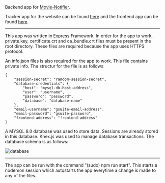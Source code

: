 Backend app for [Movie-Notifier](https://www.movie-notifier.com).

Tracker app for the website can be found [here](https://github.com/Xeraphin/torrent_notifier_tracker) and the frontend app can be found [here](https://github.com/Xeraphin/torrent_notifier_frontend).

-------------------------------------

This app was written in Express Framework. In order for the app to work, private.key, certificate.crt and ca_bundle.crt files must be present in the root directory. These files are required because the app uses HTTPS protocol.

An info.json files is also required for the app to work. This file contains private info. The structur for the file is as follows:

    {
        "session-secret": "random-session-secret",
        "database-credentials": {
            "host": "mysql-db-host-address",
            "user": "username",
            "password": "password",
            "database": "database-name"
        },
        "email-username": "gsuite-email-address",
        "email-password": "gsuite-password",
        "frontend-address": "frontend-address"
    }

A MYSQL 8.0 database was used to store data. Sessions are already stored in this database. Knex.js was used to manage database transactions. The database schema is as follows:

![database](https://github.com/Xeraphin/torrent_notifier_tracker/blob/master/images/database.png?raw=true)

-----------------------------------

The app can be run with the command "(sudo) npm run start". This starts a nodemon session which autostarts the app everytime a change is made to any of the files.